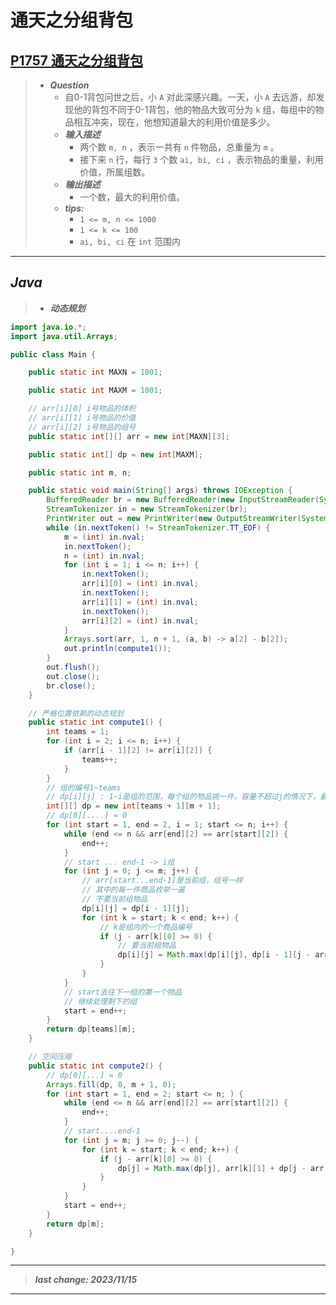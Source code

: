 # 通天之分组背包

## [P1757 通天之分组背包](https://www.luogu.com.cn/problem/P1757)

> - ***Question***
>   - 自0-1背包问世之后，小 `A` 对此深感兴趣。一天，小 `A` 去远游，却发现他的背包不同于0-1背包，他的物品大致可分为 `k` 组，每组中的物品相互冲突，现在，他想知道最大的利用价值是多少。
>   - ***输入描述***
>     - 两个数 `m, n` ，表示一共有 `n` 件物品，总重量为 `m` 。
>     - 接下来 `n` 行，每行 `3` 个数 `ai, bi, ci` ，表示物品的重量，利用价值，所属组数。
>   - ***输出描述***
>     - 一个数，最大的利用价值。
>   - ***tips:***
>     - `1 <= m, n <= 1000`
>     - `1 <= k <= 100`
>     - `ai, bi, ci` 在 `int` 范围内

---

## *Java*

> - ***动态规划***

```java
import java.io.*;
import java.util.Arrays;

public class Main {

    public static int MAXN = 1001;

    public static int MAXM = 1001;

    // arr[i][0] i号物品的体积
    // arr[i][1] i号物品的价值
    // arr[i][2] i号物品的组号
    public static int[][] arr = new int[MAXN][3];

    public static int[] dp = new int[MAXM];

    public static int m, n;

    public static void main(String[] args) throws IOException {
        BufferedReader br = new BufferedReader(new InputStreamReader(System.in));
        StreamTokenizer in = new StreamTokenizer(br);
        PrintWriter out = new PrintWriter(new OutputStreamWriter(System.out));
        while (in.nextToken() != StreamTokenizer.TT_EOF) {
            m = (int) in.nval;
            in.nextToken();
            n = (int) in.nval;
            for (int i = 1; i <= n; i++) {
                in.nextToken();
                arr[i][0] = (int) in.nval;
                in.nextToken();
                arr[i][1] = (int) in.nval;
                in.nextToken();
                arr[i][2] = (int) in.nval;
            }
            Arrays.sort(arr, 1, n + 1, (a, b) -> a[2] - b[2]);
            out.println(compute1());
        }
        out.flush();
        out.close();
        br.close();
    }

    // 严格位置依赖的动态规划
    public static int compute1() {
        int teams = 1;
        for (int i = 2; i <= n; i++) {
            if (arr[i - 1][2] != arr[i][2]) {
                teams++;
            }
        }
        // 组的编号1~teams
        // dp[i][j] : 1~i是组的范围，每个组的物品挑一件，容量不超过j的情况下，最大收益
        int[][] dp = new int[teams + 1][m + 1];
        // dp[0][....] = 0
        for (int start = 1, end = 2, i = 1; start <= n; i++) {
            while (end <= n && arr[end][2] == arr[start][2]) {
                end++;
            }
            // start ... end-1 -> i组
            for (int j = 0; j <= m; j++) {
                // arr[start...end-1]是当前组，组号一样
                // 其中的每一件商品枚举一遍
                // 不要当前组物品
                dp[i][j] = dp[i - 1][j];
                for (int k = start; k < end; k++) {
                    // k是组内的一个商品编号
                    if (j - arr[k][0] >= 0) {
                        // 要当前组物品
                        dp[i][j] = Math.max(dp[i][j], dp[i - 1][j - arr[k][0]] + arr[k][1]);
                    }
                }
            }
            // start去往下一组的第一个物品
            // 继续处理剩下的组
            start = end++;
        }
        return dp[teams][m];
    }

    // 空间压缩
    public static int compute2() {
        // dp[0][...] = 0
        Arrays.fill(dp, 0, m + 1, 0);
        for (int start = 1, end = 2; start <= n; ) {
            while (end <= n && arr[end][2] == arr[start][2]) {
                end++;
            }
            // start....end-1
            for (int j = m; j >= 0; j--) {
                for (int k = start; k < end; k++) {
                    if (j - arr[k][0] >= 0) {
                        dp[j] = Math.max(dp[j], arr[k][1] + dp[j - arr[k][0]]);
                    }
                }
            }
            start = end++;
        }
        return dp[m];
    }

}
```

---

> ***last change: 2023/11/15***

---
